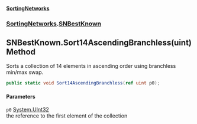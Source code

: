 #### [SortingNetworks](./index.md 'index')
### [SortingNetworks](./SortingNetworks.md 'SortingNetworks').[SNBestKnown](./SortingNetworks-SNBestKnown.md 'SortingNetworks.SNBestKnown')
## SNBestKnown.Sort14AscendingBranchless(uint) Method
Sorts a collection of 14 elements in ascending order using branchless min/max swap.  
```csharp
public static void Sort14AscendingBranchless(ref uint p0);
```
#### Parameters
<a name='SortingNetworks-SNBestKnown-Sort14AscendingBranchless(uint)-p0'></a>
`p0` [System.UInt32](https://docs.microsoft.com/en-us/dotnet/api/System.UInt32 'System.UInt32')  
the reference to the first element of the collection  
  

